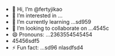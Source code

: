 - 👋 Hi, I’m @fertyjikао
- 👀 I’m interested in ...
- 🌱 I’m currently learning ...sd959
- 💞️ I’m looking to collaborate on ...4545c
- 😄 Pronouns: ...2363554545454
- 45456sdf5
- ⚡ Fun fact: ...sd96
 nlasdfsd4
<!---hfd543545
fertyjik/fertyjik is a ✨ special ✨ repository because its `README.md` (this file) appears on your GitHub profile.gfm
You can click the Preview link to take a look at your changes.
--->
